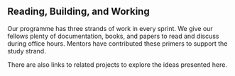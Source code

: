 <!--forhugo
+++
title="Primers"
date="28 Dec 2022 12:22:11 BST"
menu="syllabus"
+++
forhugo-->

## Reading, Building, and Working

Our programme has three strands of work in every sprint. We give our fellows plenty of documentation, books, and papers to read and discuss during office hours. Mentors have contributed these primers to support the study strand.

There are also links to related projects to explore the ideas presented here.
